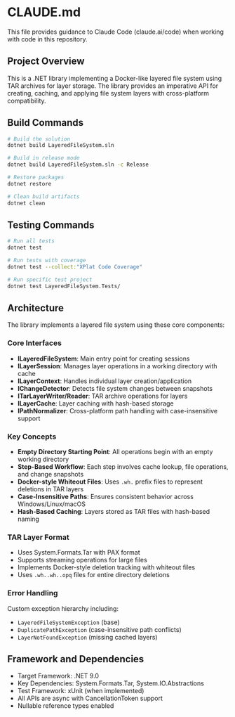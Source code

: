 # CLAUDE.md

This file provides guidance to Claude Code (claude.ai/code) when working with code in this repository.

## Project Overview

This is a .NET library implementing a Docker-like layered file system using TAR archives for layer storage. The library provides an imperative API for creating, caching, and applying file system layers with cross-platform compatibility.

## Build Commands

```bash
# Build the solution
dotnet build LayeredFileSystem.sln

# Build in release mode
dotnet build LayeredFileSystem.sln -c Release

# Restore packages
dotnet restore

# Clean build artifacts
dotnet clean
```

## Testing Commands

```bash
# Run all tests
dotnet test

# Run tests with coverage
dotnet test --collect:"XPlat Code Coverage"

# Run specific test project
dotnet test LayeredFileSystem.Tests/
```

## Architecture

The library implements a layered file system using these core components:

### Core Interfaces
- **ILayeredFileSystem**: Main entry point for creating sessions
- **ILayerSession**: Manages layer operations in a working directory with cache
- **ILayerContext**: Handles individual layer creation/application
- **IChangeDetector**: Detects file system changes between snapshots
- **ITarLayerWriter/Reader**: TAR archive operations for layers
- **ILayerCache**: Layer caching with hash-based storage
- **IPathNormalizer**: Cross-platform path handling with case-insensitive support

### Key Concepts
- **Empty Directory Starting Point**: All operations begin with an empty working directory
- **Step-Based Workflow**: Each step involves cache lookup, file operations, and change snapshots
- **Docker-style Whiteout Files**: Uses `.wh.` prefix files to represent deletions in TAR layers
- **Case-Insensitive Paths**: Ensures consistent behavior across Windows/Linux/macOS
- **Hash-Based Caching**: Layers stored as TAR files with hash-based naming

### TAR Layer Format
- Uses System.Formats.Tar with PAX format
- Supports streaming operations for large files
- Implements Docker-style deletion tracking with whiteout files
- Uses `.wh..wh..opq` files for entire directory deletions

### Error Handling
Custom exception hierarchy including:
- `LayeredFileSystemException` (base)
- `DuplicatePathException` (case-insensitive path conflicts)
- `LayerNotFoundException` (missing cached layers)

## Framework and Dependencies

- Target Framework: .NET 9.0
- Key Dependencies: System.Formats.Tar, System.IO.Abstractions
- Test Framework: xUnit (when implemented)
- All APIs are async with CancellationToken support
- Nullable reference types enabled